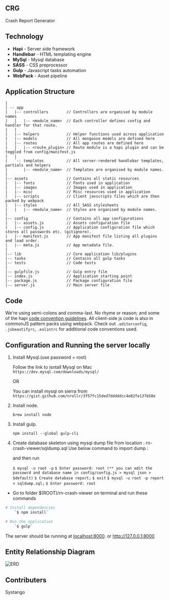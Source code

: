 ## CRG
Crash Report Generator


## Technology

- **Hapi** - Server side framework
- **Handlebar** - HTML templating engine
- **MySql** - Mysql database
- **SASS** - CSS preprocessor 
- **Gulp** - Javascript tasks automation
- **WebPack** - Asset pipeline


## Application Structure

```
|
| -- app
|   |-- controllers        // Controllers are organised by module names
|   |   |-- <module_name>  // Each controller defines config and handler for that route.
|   |
|   |-- helpers            // Helper functions used across application
|   |-- models             // All mongoose models are defined here
|   |-- routes             // All app routes are defined here
|   |   |-- <route_plugin> // Route module is a hapi plugin and can be toggled from config/manifest.js
|   |
|   `-- templates          // All server-rendered handlebar templates, partials and helpers
|       |-- <module_name>  // Templates are organised by module names.
|   
|-- assets                 // Contains all static resources 
|   |-- fonts              // Fonts used in application
|   |-- images             // Images used in application
|   |-- misc               // Misc resources used in application
|   |-- scripts            // Client javscripts files which are then packed by webpack
|   |-- styles             // All SASS stylesheets
|   |   |-- <module_name>  // Styles are organised by module names.
|   
|-- config                 // Contains all app configurations
|   |-- assets.js          // Assets configuration file
|   |-- config.js          // Application configuration file which stores all passwords etc. (gitignore).
|   |-- manifest.js        // App manifest file listing all plugins and load order. 
|   |-- meta.js            // App metadata file. 
|   
|-- lib                    // Core application lib/plugins 
|-- tasks                  // Contains all gulp tasks 
|-- tests                  // Code tests
|
|-- gulpfile.js            // Gulp entry file 
|-- index.js               // Application starting point
|-- package.js             // Package configuration file
|-- server.js              // Main server file
```

## Code

We're using semi-colons and comma-last. No rhyme or reason; and some of the hapi [code convention guidelines](http://hapijs.com/styleguide). All client-side js code is also in commonJS pattern packs using webpack. Check out `.editorconfig`, `.jsbeautifyrc`, `.eslintrc` for additional code conventions used.

## Configuration and Running the server locally

1) Install Mysql.(use password = root)
    
    Follow the link to isntall Mysql on Mac
    `https://dev.mysql.com/downloads/mysql/`

    OR

    You can install mysql on sierra from
    `https://gist.github.com/nrollr/3f57fc15ded7dddddcc4e82fe137b58e`


2) Install node.

    `brew install node`

3) Install gulp.

    `npm install --global gulp-cli`

6) Create database skeleton using mysql dump file from location : rn-crash-viewer/sqldump.sql 
   Use below command to import dump :


    and then run

   `$ mysql -u root -p`
   `$ Enter password: root (** you can edit the passowrd and database name in config/config.js > mysql json > $default)`
   `$ Create database report;`
   `$ exit`
   `$ mysql -u root -p report < sqldump.sql;`
   `$ Enter password: root`


- Go to folder $(ROOT)/rn-crash-viewer on terminal and run these commands

```sh
# Install dependencies 
    `$ npm install`

# Run the application
    `$ gulp`

```
The server should be running at [localhost:8000](https://localhost:8000). or http://127.0.0.1:8000

## Entity Relationship Diagram
![ERD](https://github.com/sytango-technologies/rn-crash-viewer/ERD.png)

## Contributers

Systango
